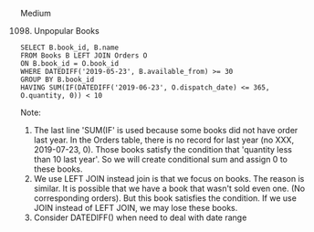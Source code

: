 
Medium

1098. Unpopular Books

```MY SQL
SELECT B.book_id, B.name
FROM Books B LEFT JOIN Orders O
ON B.book_id = O.book_id
WHERE DATEDIFF('2019-05-23', B.available_from) >= 30
GROUP BY B.book_id
HAVING SUM(IF(DATEDIFF('2019-06-23', O.dispatch_date) <= 365, O.quantity, 0)) < 10
```
Note: 
1) The last line 'SUM(IF' is used because some books did not have order last year. In the Orders table, there is no record for last year (no XXX, 2019-07-23, 0). Those books satisfy the condition that 'quantity less than 10 last year'. So we will create conditional sum and assign 0 to these books.
2) We use LEFT JOIN instead join is that we focus on books. The reason is similar. It is possible that we have a book that wasn't sold even one. (No corresponding orders). But this book satisfies the condition. If we use JOIN instead of LEFT JOIN, we may lose these books.
3) Consider DATEDIFF() when need to deal with date range